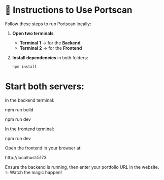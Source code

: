 # 🚀 Instructions to Use Portscan

Follow these steps to run Portscan locally:

1. **Open two terminals**  
   - **Terminal 1** → for the **Backend**  
   - **Terminal 2** → for the **Frontend**

2. **Install dependencies** in both folders:  
   ```bash
   npm install

# Start both servers:

In the backend terminal:

npm run build

npm run dev


In the frontend terminal:

npm run dev


Open the frontend in your browser at:

http://localhost:5173

Ensure the backend is running, then enter your portfolio URL in the website.
✨ Watch the magic happen!
